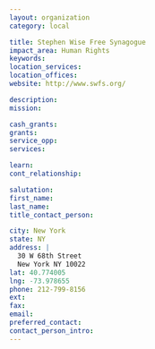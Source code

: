 ```yaml
---
layout: organization
category: local

title: Stephen Wise Free Synagogue
impact_area: Human Rights
keywords: 
location_services: 
location_offices: 
website: http://www.swfs.org/

description: 
mission: 

cash_grants: 
grants: 
service_opp: 
services: 

learn: 
cont_relationship: 

salutation: 
first_name: 
last_name: 
title_contact_person: 

city: New York
state: NY
address: |
  30 W 68th Street  
  New York NY 10022
lat: 40.774005
lng: -73.978655
phone: 212-799-8156
ext: 
fax: 
email: 
preferred_contact: 
contact_person_intro: 
---
```

